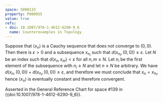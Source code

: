 ```yaml
---
space: S000133
property: P000055
value: true
refs:
- doi: 10.1007/978-1-4612-6290-9_6
  name: Counterexamples in Topology
---
```


Suppose that $\langle x_n \rangle$ is a Cauchy sequence that does not converge to $(0,0)$.  Then there is $\varepsilon>0$ and a subsequence $x_{n_i}$ such that $d(x_{n_i},(0,0))\ge \varepsilon$.  Let $N$ be an index such that $d(x_n,x_m)<\varepsilon$ for all $n,m\ge N$.  Let $n_i$ be the first element of the subsequence with $n_i\ge N$ and let $n\ge N$ be arbitrary. We have $d(x_n,(0,0))+d(x_{n_i},(0,0))\ge \varepsilon$, and therefore we must conclude that $x_{n}=x_{n_i}$, hence $\langle x_n \rangle$ is eventually constant and therefore convergent.

Asserted in the General Reference Chart for space #139 in
{{doi:10.1007/978-1-4612-6290-9_6}}.
